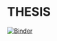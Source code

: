 # THESIS
[![Binder](https://mybinder.org/badge_logo.svg)](https://mybinder.org/v2/gh/Satender069/THESIS1.git/master)
